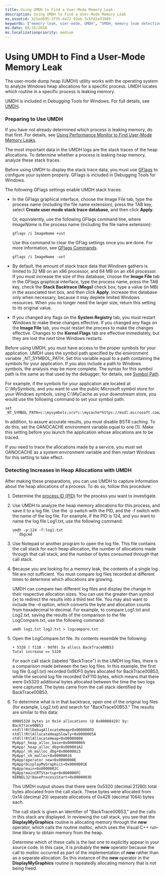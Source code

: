 ```yaml
---
title: Using UMDH to Find a User-Mode Memory Leak
description: Using UMDH to Find a User-Mode Memory Leak
ms.assetid: b15ed695-3f35-4a72-93ab-3cbfd2e33980
keywords: ["memory leak, user-mode, UMDH", "UMDH, memory leak detection"]
ms.date: 08/16/2018
ms.localizationpriority: medium
---
```


# Using UMDH to Find a User-Mode Memory Leak


The user-mode dump heap (UMDH) utility works with the operating system to analyze Windows heap allocations for a specific process. UMDH locates which routine in a specific process is leaking memory.

UMDH is included in Debugging Tools for Windows. For full details, see [UMDH](umdh.md).

### <span id="preparing_to_use_umdh"></span><span id="PREPARING_TO_USE_UMDH"></span>Preparing to Use UMDH

If you have not already determined which process is leaking memory, do that first. For details, see [Using Performance Monitor to Find User-Mode Memory Leaks](using-performance-monitor-to-find-a-user-mode-memory-leak.md).

The most important data in the UMDH logs are the stack traces of the heap allocations. To determine whether a process is leaking heap memory, analyze these stack traces.

Before using UMDH to display the stack trace data, you must use [GFlags](gflags.md) to configure your system properly. GFlags is included in Debugging Tools for Windows.

The following GFlags settings enable UMDH stack traces:

-   In the GFlags graphical interface, choose the Image File tab, type the process name (including the file name extension), press the TAB key, select **Create user mode stack trace database**, and then click **Apply**.

    Or, equivalently, use the following GFlags command line, where *ImageName* is the process name (including the file name extension):

    ```dbgcmd
    gflags /i ImageName +ust 
    ```
    Use this command to clear the GFlag settings once you are done. For more information, see [GFlags Commands](gflags-commands.md).

    ```dbgcmd
    gflags /i ImageName -ust 
    ```
    

-   By default, the amount of stack trace data that Windows gathers is limited to 32 MB on an x86 processor, and 64 MB on an x64 processor. If you must increase the size of this database, choose the **Image File** tab in the GFlags graphical interface, type the process name, press the TAB key, check the **Stack Backtrace (Megs)** check box, type a value (in MB) in the associated text box, and then click **Apply**. Increase this database only when necessary, because it may deplete limited Windows resources. When you no longer need the larger size, return this setting to its original value.

-   If you changed any flags on the **System Registry** tab, you must restart Windows to make these changes effective. If you changed any flags on the **Image File** tab, you must restart the process to make the changes effective. Changes to the **Kernel Flags** tab are effective immediately, but they are lost the next time Windows restarts.

Before using UMDH, you must have access to the proper symbols for your application. UMDH uses the symbol path specified by the environment variable \_NT\_SYMBOL\_PATH. Set this variable equal to a path containing the symbols for your application. If you also include a path to Windows symbols, the analysis may be more complete. The syntax for this symbol path is the same as that used by the debugger; for details, see [Symbol Path](symbol-path.md).

For example, if the symbols for your application are located at C:\\MySymbols, and you want to use the public Microsoft symbol store for your Windows symbols, using C:\\MyCache as your downstream store, you would use the following command to set your symbol path:

```console
set _NT_SYMBOL_PATH=c:\mysymbols;srv*c:\mycache*https://msdl.microsoft.com/download/symbols 
```

In addition, to assure accurate results, you must disable BSTR caching. To do this, set the OANOCACHE environment variable equal to one (1). Make this setting before you launch the application whose allocations are to be traced.

If you need to trace the allocations made by a service, you must set OANOCACHE as a system environment variable and then restart Windows for this setting to take effect.


### <span id="detecting_increases_in_heap_allocations_with_umdh"></span><span id="DETECTING_INCREASES_IN_HEAP_ALLOCATIONS_WITH_UMDH"></span>Detecting Increases in Heap Allocations with UMDH

After making these preparations, you can use UMDH to capture information about the heap allocations of a process. To do so, follow this procedure:

1.  Determine the [process ID (PID)](finding-the-process-id.md) for the process you want to investigate.

2.  Use UMDH to analyze the heap memory allocations for this process, and save it to a log file. Use the -p switch with the PID, and the -f switch with the name of the log file. For example, if the PID is 124, and you want to name the log file Log1.txt, use the following command:

    ```console
    umdh -p:124 -f:log1.txt 
    ```dbgcmd

3.  Use Notepad or another program to open the log file. This file contains the call stack for each heap allocation, the number of allocations made through that call stack, and the number of bytes consumed through that call stack.

4.  Because you are looking for a memory leak, the contents of a single log file are not sufficient. You must compare log files recorded at different times to determine which allocations are growing.

    UMDH can compare two different log files and display the change in their respective allocation sizes. You can use the greater-than symbol (**&gt;**) to redirect the results into a third text file. You may also want to include the -d option, which converts the byte and allocation counts from hexadecimal to decimal. For example, to compare Log1.txt and Log2.txt, saving the results of the comparison to the file LogCompare.txt, use the following command:

    ```console
    umdh log1.txt log2.txt > logcompare.txt 
    ```

5.  Open the LogCompare.txt file. Its contents resemble the following:

    ```text
    + 5320 ( f110 - 9df0) 3a allocs BackTrace00B53 
    Total increase == 5320 
    ```

    For each call stack (labeled "BackTrace") in the UMDH log files, there is a comparison made between the two log files. In this example, the first log file (Log1.txt) recorded 0x9DF0 bytes allocated for BackTrace00B53, while the second log file recorded 0xF110 bytes, which means that there were 0x5320 additional bytes allocated between the time the two logs were captured. The bytes came from the call stack identified by BackTrace00B53.

6.  To determine what is in that backtrace, open one of the original log files (for example, Log2.txt) and search for "BackTrace00B53." The results are similar to this data:

    ```text
    00005320 bytes in 0x14 allocations (@ 0x00000428) by: BackTrace00B53
    ntdll!RtlDebugAllocateHeap+0x000000FD
    ntdll!RtlAllocateHeapSlowly+0x0000005A
    ntdll!RtlAllocateHeap+0x00000808
    MyApp!_heap_alloc_base+0x00000069
    MyApp!_heap_alloc_dbg+0x000001A2
    MyApp!_nh_malloc_dbg+0x00000023
    MyApp!_nh_malloc+0x00000016
    MyApp!operator new+0x0000000E
    MyApp!DisplayMyGraphics+0x0000001E
    MyApp!main+0x0000002C
    MyApp!mainCRTStartup+0x000000FC
    KERNEL32!BaseProcessStart+0x0000003D 
    ```

    This UMDH output shows that there were 0x5320 (decimal 21280) total bytes allocated from the call stack. These bytes were allocated from 0x14 (decimal 20) separate allocations of 0x428 (decimal 1064) bytes each.

    The call stack is given an identifier of "BackTrace00B53," and the calls in this stack are displayed. In reviewing the call stack, you see that the **DisplayMyGraphics** routine is allocating memory through the **new** operator, which calls the routine *malloc*, which uses the Visual C++ run-time library to obtain memory from the heap.

    Determine which of these calls is the last one to explicitly appear in your source code. In this case, it is probably the **new** operator because the call to *malloc* occurred as part of the implementation of **new** rather than as a separate allocation. So this instance of the **new** operator in the **DisplayMyGraphics** routine is repeatedly allocating memory that is not being freed.

 

 





